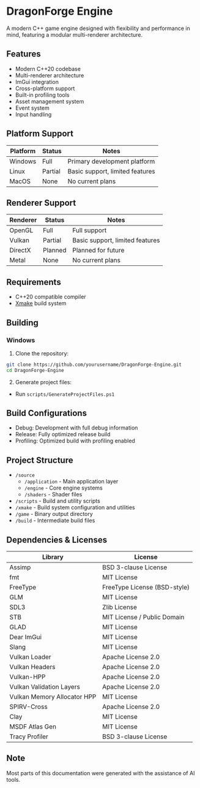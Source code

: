 # DragonForge Engine

A modern C++ game engine designed with flexibility and performance in mind, featuring a modular multi-renderer architecture.

## Features

- Modern C++20 codebase
- Multi-renderer architecture
- ImGui integration
- Cross-platform support
- Built-in profiling tools
- Asset management system
- Event system
- Input handling

## Platform Support

| Platform | Status     | Notes |
|----------|------------|-------|
| Windows  | Full      | Primary development platform |
| Linux    | Partial   | Basic support, limited features |
| MacOS    | None      | No current plans |

## Renderer Support

| Renderer | Status     | Notes |
|----------|------------|-------|
| OpenGL   | Full      | Full support |
| Vulkan   | Partial   | Basic support, limited features |
| DirectX  | Planned   | Planned for future |
| Metal    | None      | No current plans |

## Requirements

- C++20 compatible compiler
- [Xmake](https://xmake.io/) build system

## Building

### Windows

1. Clone the repository:
```bash
git clone https://github.com/yourusername/DragonForge-Engine.git
cd DragonForge-Engine
```

2. Generate project files:
- Run `scripts/GenerateProjectFiles.ps1`

## Build Configurations

- Debug: Development with full debug information
- Release: Fully optimized release build
- Profiling: Optimized build with profiling enabled

## Project Structure

- `/source`
  - `/application` - Main application layer
  - `/engine` - Core engine systems
  - `/shaders` - Shader files
- `/scripts` - Build and utility scripts
- `/xmake` - Build system configuration and utilities
- `/game` - Binary output directory
- `/build` - Intermediate build files

## Dependencies & Licenses

| Library | License |
|---------|---------|
| Assimp | BSD 3-clause License |
| fmt | MIT License |
| FreeType | FreeType License (BSD-style) |
| GLM | MIT License |
| SDL3 | Zlib License |
| STB | MIT License / Public Domain |
| GLAD | MIT License |
| Dear ImGui | MIT License |
| Slang | MIT License |
| Vulkan Loader | Apache License 2.0 |
| Vulkan Headers | Apache License 2.0 |
| Vulkan-HPP | Apache License 2.0 |
| Vulkan Validation Layers | Apache License 2.0 |
| Vulkan Memory Allocator HPP | MIT License |
| SPIRV-Cross | Apache License 2.0 |
| Clay | MIT License |
| MSDF Atlas Gen | MIT License |
| Tracy Profiler | BSD 3-clause License |

## Note

Most parts of this documentation were generated with the assistance of AI tools.